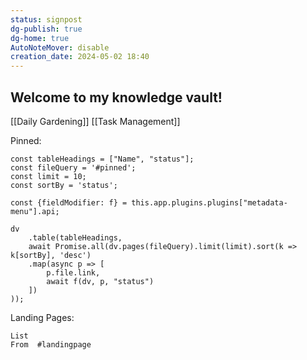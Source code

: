 ```yaml
---
status: signpost
dg-publish: true
dg-home: true
AutoNoteMover: disable
creation_date: 2024-05-02 18:40
---
```


## Welcome to my knowledge vault!

[[Daily Gardening]]
[[Task Management]]

Pinned:

```dataviewjs
const tableHeadings = ["Name", "status"];
const fileQuery = '#pinned';
const limit = 10;
const sortBy = 'status';

const {fieldModifier: f} = this.app.plugins.plugins["metadata-menu"].api;

dv
    .table(tableHeadings,
    await Promise.all(dv.pages(fileQuery).limit(limit).sort(k => k[sortBy], 'desc')
    .map(async p => [
        p.file.link,
        await f(dv, p, "status")
    ])
));

```

Landing Pages:
```dataview
List 
From  #landingpage
```

